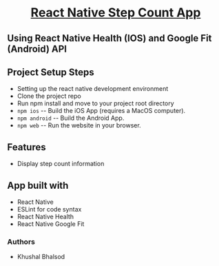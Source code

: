 <!-- Title -->
<p align="center">
  <a href="https://github.com/expo/examples">
    <h1 align="center">React Native Step Count App</h1>
  </a>
</p>

<!-- Body -->

## Using React Native Health (IOS) and Google Fit (Android) API

## Project Setup Steps

- Setting up the react native development environment
- Clone the project repo
- Run npm install and move to your project root directory
- `npm ios` -- Build the iOS App (requires a MacOS computer).
- `npm android` -- Build the Android App.
- `npm web` -- Run the website in your browser.

## Features

- Display step count information

## App built with

- React Native
- ESLint for code syntax
- React Native Health
- React Native Google Fit

### Authors

- Khushal Bhalsod
